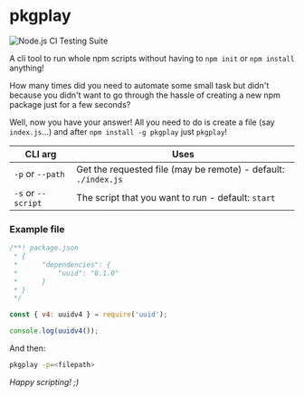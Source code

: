 # pkgplay

![Node.js CI Testing Suite](https://github.com/5c077m4n/pkg-play/workflows/Node.js%20CI%20Testing%20Suite/badge.svg)

A cli tool to run whole npm scripts without having to `npm init` or `npm install` anything!

How many times did you need to automate some small task but didn't because you didn't want to go through the hassle of creating a new npm package just for a few seconds?

Well, now you have your answer! All you need to do is create a file (say `index.js`...) and after `npm install -g pkgplay` just `pkgplay`!

| CLI arg            | Uses                                                           |
| ------------------ | -------------------------------------------------------------- |
| `-p` or `--path`   | Get the requested file (may be remote) - default: `./index.js` |
| `-s` or `--script` | The script that you want to run - default: `start`             |


### Example file

```javascript
/**! package.json
 * {
 *      "dependencies": {
 *          "uuid": "8.1.0"
 *      }
 * }
 */

const { v4: uuidv4 } = require('uuid');

console.log(uuidv4());
```

And then:

```bash
pkgplay -p=<filepath>
```

*Happy scripting! ;)*

